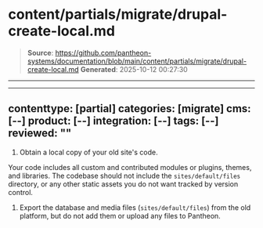 # content/partials/migrate/drupal-create-local.md

> **Source**: https://github.com/pantheon-systems/documentation/blob/main/content/partials/migrate/drupal-create-local.md
> **Generated**: 2025-10-12 00:27:30

---

---
contenttype: [partial]
categories: [migrate]
cms: [--]
product: [--]
integration: [--]
tags: [--]
reviewed: ""
---

1. Obtain a local copy of your old site's code.

  Your code includes all custom and contributed modules or plugins, themes, and libraries. The codebase should not include the `sites/default/files` directory, or any other static assets you do not want tracked by version control.

1. Export the database and media files (`sites/default/files`) from the old platform, but do not add them or upload any files to Pantheon.
